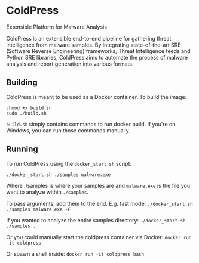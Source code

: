 # ColdPress
Extensible Platform for Malware Analysis

ColdPress is an extensible end-to-end pipeline for gathering threat intelligence from malware samples. By integrating state-of-the-art SRE (Software Reverse Engineering) frameworks, Threat Intelligence feeds and Python SRE libraries, ColdPress aims to automate the process of malware analysis and report generation into various formats.

## Building

ColdPress is meant to be used as a Docker container. To build the image:

```
chmod +x build.sh
sudo ./build.sh
```

`build.sh` simply contains commands to run docker build. If you're on Windows, you can run those commands manually.

## Running

To run ColdPress using the `docker_start.sh` script:

`./docker_start.sh ./samples malware.exe`

Where ./samples is where your samples are and `malware.exe` is the file you want to analyze within `./samples`.

To pass arguments, add them to the end. 
E.g. fast mode:
`./docker_start.sh ./samples malware.exe -F`

If you wanted to analyze the entire samples directory:
`./docker_start.sh ./samples .`

Or you could manually start the coldpress container via Docker:
`docker run -it coldpress`

Or spawn a shell inside:
`docker run -it coldpress bash`
